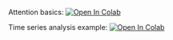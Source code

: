 ﻿Attention basics:
[![Open In Colab](https://colab.research.google.com/assets/colab-badge.svg)](https://colab.research.google.com/github/neychev/small_DL_repo/blob/master/March2020/day04/04_Attention_basics.ipynb)

Time series analysis example:
[![Open In Colab](https://colab.research.google.com/assets/colab-badge.svg)](https://colab.research.google.com/github/neychev/small_DL_repo/blob/master/March2020/day04/Time_series_analysis_notebook.ipynb)